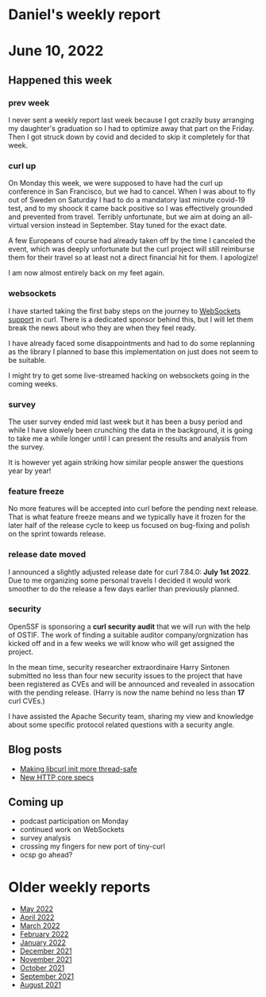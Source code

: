 # Daniel's weekly report

# June 10, 2022

## Happened this week

### prev week

I never sent a weekly report last week because I got crazily busy arranging my
daughter's graduation so I had to optimize away that part on the Friday. Then
I got struck down by covid and decided to skip it completely for that week.

### curl up

On Monday this week, we were supposed to have had the curl up conference in
San Francisco, but we had to cancel. When I was about to fly out of Sweden on
Saturday I had to do a mandatory last minute covid-19 test, and to my shoock
it came back positive so I was effectively grounded and prevented from travel.
Terribly unfortunate, but we aim at doing an all-virtual version instead in
September. Stay tuned for the exact date.

A few Europeans of course had already taken off by the time I canceled the
event, which was deeply unfortunate but the curl project will still reimburse
them for their travel so at least not a direct financial hit for them. I
apologize!

I am now almost entirely back on my feet again.

### websockets

I have started taking the first baby steps on the journey to [WebSockets
support](https://github.com/curl/curl/wiki/WebSockets) in curl. There is a
dedicated sponsor behind this, but I will let them break the news about who
they are when they feel ready.

I have already faced some disappointments and had to do some replanning as the
library I planned to base this implementation on just does not seem to be
suitable.

I might try to get some live-streamed hacking on websockets going in the
coming weeks.

### survey

The user survey ended mid last week but it has been a busy period and while I
have slowely been crunching the data in the background, it is going to take me
a while longer until I can present the results and analysis from the survey.

It is however yet again striking how similar people answer the questions year
by year!

### feature freeze

No more features will be accepted into curl before the pending next
release. That is what feature freeze means and we typically have it frozen for
the later half of the release cycle to keep us focused on bug-fixing and
polish on the sprint towards release.

### release date moved

I announced a slightly adjusted release date for curl 7.84.0: **July 1st
2022**. Due to me organizing some personal travels I decided it would work
smoother to do the release a few days earlier than previously planned.

### security

OpenSSF is sponsoring a **curl security audit** that we will run with the help
of OSTIF. The work of finding a suitable auditor company/orgnization has
kicked off and in a few weeks we will know who will get assigned the project.

In the mean time, security researcher extraordinaire Harry Sintonen submitted
no less than four new security issues to the project that have been registered
as CVEs and will be announced and revealed in assocation with the pending
release. (Harry is now the name behind no less than **17** curl CVEs.)

I have assisted the Apache Security team, sharing my view and knowledge about
some specific protocol related questions with a security angle.

## Blog posts

- [Making libcurl init more thread-safe](https://daniel.haxx.se/blog/2022/06/08/making-libcurl-init-more-thread-safe/)
- [New HTTP core specs](https://daniel.haxx.se/blog/2022/06/06/new-http-core-specs/)

## Coming up

- podcast participation on Monday
- continued work on WebSockets
- survey analysis
- crossing my fingers for new port of tiny-curl
- ocsp go ahead?

# Older weekly reports

- [May 2022](May-2022.md)
- [April 2022](April-2022.md)
- [March 2022](March-2022.md)
- [February 2022](February-2022.md)
- [January 2022](January-2022.md)
- [December 2021](December-2021.md)
- [November 2021](November-2021.md)
- [October 2021](October-2021.md)
- [September 2021](September-2021.md)
- [August 2021](August-2021.md)
